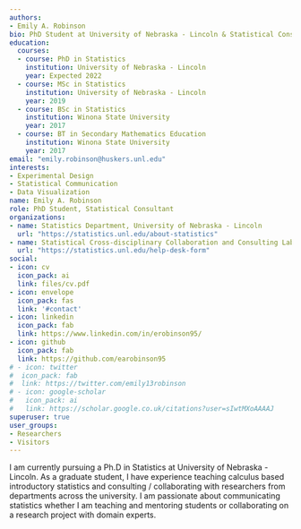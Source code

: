 ```yaml
---
authors:
- Emily A. Robinson
bio: PhD Student at University of Nebraska - Lincoln & Statistical Consultant at the SC3L Desk
education:
  courses:
  - course: PhD in Statistics
    institution: University of Nebraska - Lincoln
    year: Expected 2022
  - course: MSc in Statistics
    institution: University of Nebraska - Lincoln
    year: 2019
  - course: BSc in Statistics
    institution: Winona State University
    year: 2017
  - course: BT in Secondary Mathematics Education
    institution: Winona State University
    year: 2017
email: "emily.robinson@huskers.unl.edu"
interests:
- Experimental Design
- Statistical Communication
- Data Visualization
name: Emily A. Robinson
role: PhD Student, Statistical Consultant
organizations:
- name: Statistics Department, University of Nebraska - Lincoln
  url: "https://statistics.unl.edu/about-statistics"
- name: Statistical Cross-disciplinary Collaboration and Consulting Lab (SC3L)
  url: "https://statistics.unl.edu/help-desk-form"
social:
- icon: cv
  icon_pack: ai
  link: files/cv.pdf
- icon: envelope
  icon_pack: fas
  link: '#contact'
- icon: linkedin
  icon_pack: fab
  link: https://www.linkedin.com/in/erobinson95/
- icon: github
  icon_pack: fab
  link: https://github.com/earobinson95
# - icon: twitter
#  icon_pack: fab
#  link: https://twitter.com/emily13robinson
# - icon: google-scholar
#   icon_pack: ai
#   link: https://scholar.google.co.uk/citations?user=sIwtMXoAAAAJ
superuser: true
user_groups:
- Researchers
- Visitors
---
```


I am currently pursuing a Ph.D in Statistics at University of Nebraska - Lincoln. As a graduate student, I have experience teaching calculus based introductory statistics and consulting / collaborating with researchers from departments across the university. I am passionate about communicating statistics whether I am teaching and mentoring students or collaborating on a research project with domain experts.
